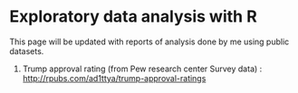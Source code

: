 # Exploratory data analysis with R

This page will be updated with reports of analysis done by me using public datasets.

1. Trump approval rating (from Pew research center Survey data) : http://rpubs.com/ad1ttya/trump-approval-ratings